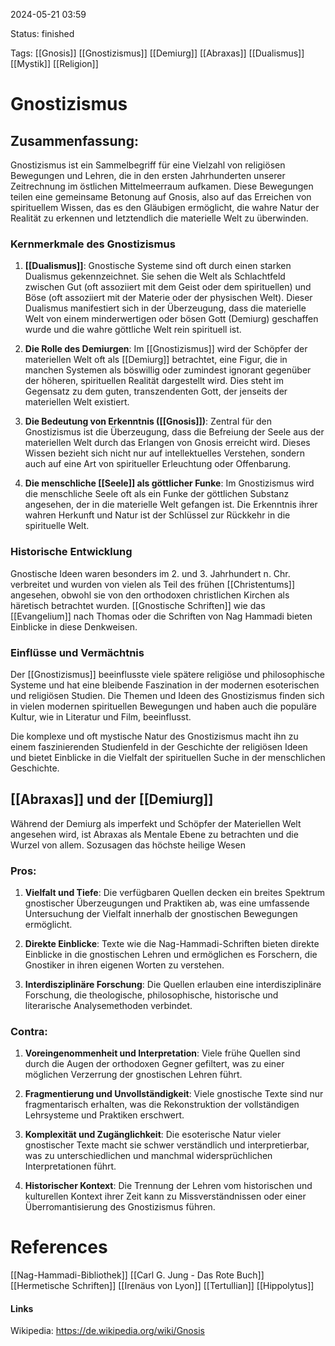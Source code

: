 2024-05-21 03:59

Status: finished

Tags: [[Gnosis]] [[Gnostizismus]] [[Demiurg]] [[Abraxas]] [[Dualismus]] [[Mystik]] [[Religion]]

# Gnostizismus

## Zusammenfassung:
Gnostizismus ist ein Sammelbegriff für eine Vielzahl von religiösen Bewegungen und Lehren, die in den ersten Jahrhunderten unserer Zeitrechnung im östlichen Mittelmeerraum aufkamen. Diese Bewegungen teilen eine gemeinsame Betonung auf Gnosis, also auf das Erreichen von spirituellem Wissen, das es den Gläubigen ermöglicht, die wahre Natur der Realität zu erkennen und letztendlich die materielle Welt zu überwinden.

### Kernmerkmale des Gnostizismus

1. **[[Dualismus]]**: Gnostische Systeme sind oft durch einen starken Dualismus gekennzeichnet. Sie sehen die Welt als Schlachtfeld zwischen Gut (oft assoziiert mit dem Geist oder dem spirituellen) und Böse (oft assoziiert mit der Materie oder der physischen Welt). Dieser Dualismus manifestiert sich in der Überzeugung, dass die materielle Welt von einem minderwertigen oder bösen Gott (Demiurg) geschaffen wurde und die wahre göttliche Welt rein spirituell ist.
    
2. **Die Rolle des Demiurgen**: Im [[Gnostizismus]] wird der Schöpfer der materiellen Welt oft als [[Demiurg]] betrachtet, eine Figur, die in manchen Systemen als böswillig oder zumindest ignorant gegenüber der höheren, spirituellen Realität dargestellt wird. Dies steht im Gegensatz zu dem guten, transzendenten Gott, der jenseits der materiellen Welt existiert.
    
3. **Die Bedeutung von Erkenntnis ([[Gnosis]])**: Zentral für den Gnostizismus ist die Überzeugung, dass die Befreiung der Seele aus der materiellen Welt durch das Erlangen von Gnosis erreicht wird. Dieses Wissen bezieht sich nicht nur auf intellektuelles Verstehen, sondern auch auf eine Art von spiritueller Erleuchtung oder Offenbarung.
    
4. **Die menschliche [[Seele]] als göttlicher Funke**: Im Gnostizismus wird die menschliche Seele oft als ein Funke der göttlichen Substanz angesehen, der in die materielle Welt gefangen ist. Die Erkenntnis ihrer wahren Herkunft und Natur ist der Schlüssel zur Rückkehr in die spirituelle Welt.
    

### Historische Entwicklung

Gnostische Ideen waren besonders im 2. und 3. Jahrhundert n. Chr. verbreitet und wurden von vielen als Teil des frühen [[Christentums]] angesehen, obwohl sie von den orthodoxen christlichen Kirchen als häretisch betrachtet wurden. [[Gnostische Schriften]] wie das [[Evangelium]] nach Thomas oder die Schriften von Nag Hammadi bieten Einblicke in diese Denkweisen.

### Einflüsse und Vermächtnis

Der [[Gnostizismus]] beeinflusste viele spätere religiöse und philosophische Systeme und hat eine bleibende Faszination in der modernen esoterischen und religiösen Studien. Die Themen und Ideen des Gnostizismus finden sich in vielen modernen spirituellen Bewegungen und haben auch die populäre Kultur, wie in Literatur und Film, beeinflusst.

Die komplexe und oft mystische Natur des Gnostizismus macht ihn zu einem faszinierenden Studienfeld in der Geschichte der religiösen Ideen und bietet Einblicke in die Vielfalt der spirituellen Suche in der menschlichen Geschichte.

## [[Abraxas]] und der [[Demiurg]]
Während der Demiurg als imperfekt und Schöpfer der Materiellen Welt angesehen wird, ist Abraxas als Mentale Ebene zu betrachten und die Wurzel von allem. Sozusagen das höchste heilige Wesen

### Pros:
1. **Vielfalt und Tiefe**: Die verfügbaren Quellen decken ein breites Spektrum gnostischer Überzeugungen und Praktiken ab, was eine umfassende Untersuchung der Vielfalt innerhalb der gnostischen Bewegungen ermöglicht.
    
2. **Direkte Einblicke**: Texte wie die Nag-Hammadi-Schriften bieten direkte Einblicke in die gnostischen Lehren und ermöglichen es Forschern, die Gnostiker in ihren eigenen Worten zu verstehen.
    
3. **Interdisziplinäre Forschung**: Die Quellen erlauben eine interdisziplinäre Forschung, die theologische, philosophische, historische und literarische Analysemethoden verbindet.
### Contra:
1. **Voreingenommenheit und Interpretation**: Viele frühe Quellen sind durch die Augen der orthodoxen Gegner gefiltert, was zu einer möglichen Verzerrung der gnostischen Lehren führt.
    
2. **Fragmentierung und Unvollständigkeit**: Viele gnostische Texte sind nur fragmentarisch erhalten, was die Rekonstruktion der vollständigen Lehrsysteme und Praktiken erschwert.
    
3. **Komplexität und Zugänglichkeit**: Die esoterische Natur vieler gnostischer Texte macht sie schwer verständlich und interpretierbar, was zu unterschiedlichen und manchmal widersprüchlichen Interpretationen führt.
    
4. **Historischer Kontext**: Die Trennung der Lehren vom historischen und kulturellen Kontext ihrer Zeit kann zu Missverständnissen oder einer Überromantisierung des Gnostizismus führen.
# References
[[Nag-Hammadi-Bibliothek]]
[[Carl G. Jung - Das Rote Buch]]
[[Hermetische Schriften]]
[[Irenäus von Lyon]]
[[Tertullian]]
[[Hippolytus]]
#### Links
Wikipedia: https://de.wikipedia.org/wiki/Gnosis